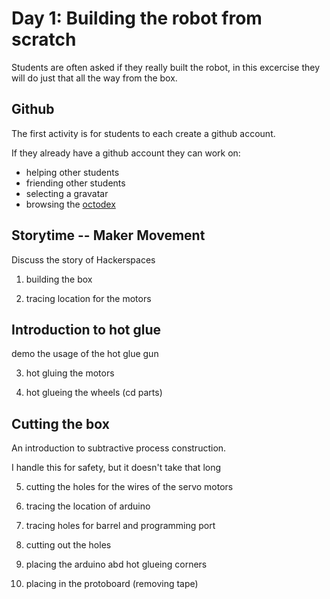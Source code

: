 Day 1: Building the robot from scratch
======================================

Students are often asked if they really built the robot, in this excercise they will do just that all the way from the box.


## Github 

The first activity is for students to each create a github account.

If they already have a github account they can work on:

* helping other students
* friending other students
* selecting a gravatar
* browsing the [octodex](http://octodex.github.com/)

## Storytime -- Maker Movement 

Discuss the story of Hackerspaces 

1. building the box

2. tracing location for the motors 

## Introduction to hot glue

demo the usage of the hot glue gun 

3. hot gluing the motors

4. hot glueing the wheels (cd parts)

## Cutting the box 

An introduction to subtractive process construction.

I handle this for safety, but it doesn't take that long

5. cutting the holes for the wires of the servo motors

6. tracing the location of arduino

7. tracing holes for barrel and programming port

8. cutting out the holes

9. placing the arduino abd hot glueing corners 

10. placing in the protoboard (removing tape)




